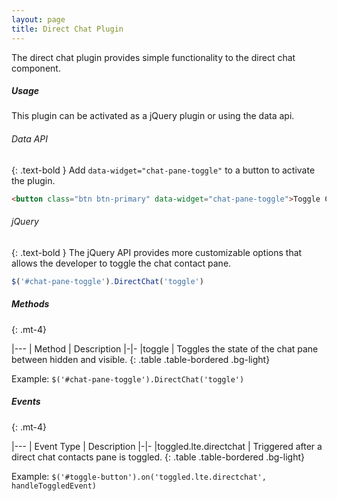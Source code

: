 ```yaml
---
layout: page
title: Direct Chat Plugin
---
```


The direct chat plugin provides simple functionality to the direct chat component.

##### Usage

This plugin can be activated as a jQuery plugin or using the data api.

###### Data API

{: .text-bold }
Add `data-widget="chat-pane-toggle"` to a button to activate the plugin.

```html
<button class="btn btn-primary" data-widget="chat-pane-toggle">Toggle Chat Pane</button>
``` 

###### jQuery

{: .text-bold }
The jQuery API provides more customizable options that allows the developer to toggle the chat contact pane.

```js
$('#chat-pane-toggle').DirectChat('toggle')
```

##### Methods

{: .mt-4}

|---
| Method | Description
|-|-
|toggle | Toggles the state of the chat pane between hidden and visible.
{: .table .table-bordered .bg-light}

Example: `$('#chat-pane-toggle').DirectChat('toggle')`

##### Events

{: .mt-4}

|---
| Event Type | Description
|-|-
|toggled.lte.directchat | Triggered after a direct chat contacts pane is toggled.
{: .table .table-bordered .bg-light}

Example: `$('#toggle-button').on('toggled.lte.directchat', handleToggledEvent)`
